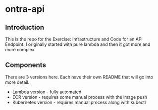 # ontra-api

## Introduction
This is the repo for the Exercise: Infrastructure and Code for an API Endpoint. I originally started with pure lambda and then it got more and more complex.

## Components
There are 3 versions here. Each have their own README that will go into more detail.
* Lambda version - fully automated
* ECR version - requires some manual process with the image push
* Kubernetes version - requires manual process along with kubectl